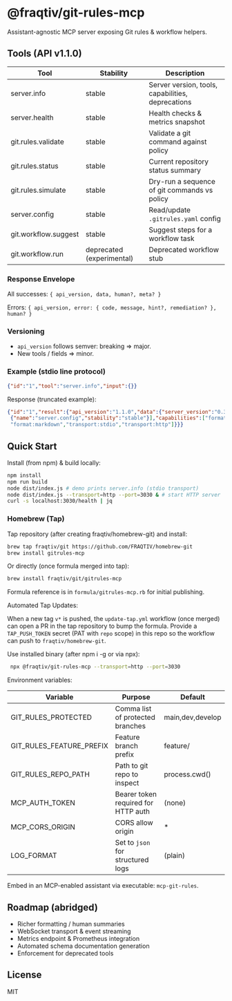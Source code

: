 # @fraqtiv/git-rules-mcp

Assistant-agnostic MCP server exposing Git rules & workflow helpers.

## Tools (API v1.1.0)

| Tool | Stability | Description |
|------|-----------|-------------|
| server.info | stable | Server version, tools, capabilities, deprecations |
| server.health | stable | Health checks & metrics snapshot |
| git.rules.validate | stable | Validate a git command against policy |
| git.rules.status | stable | Current repository status summary |
| git.rules.simulate | stable | Dry-run a sequence of git commands vs policy |
| server.config | stable | Read/update `.gitrules.yaml` config |
| git.workflow.suggest | stable | Suggest steps for a workflow task |
| git.workflow.run | deprecated (experimental) | Deprecated workflow stub |

### Response Envelope

All successes: `{ api_version, data, human?, meta? }`

Errors: `{ api_version, error: { code, message, hint?, remediation? }, human? }`

### Versioning

- `api_version` follows semver: breaking => major.
- New tools / fields => minor.

### Example (stdio line protocol)

```json
{"id":"1","tool":"server.info","input":{}}
```

Response (truncated example):

```json
{"id":"1","result":{"api_version":"1.1.0","data":{"server_version":"0.3.0","api_version":"1.1.0","tools":[{"name":"server.info","stability":"stable"},
 {"name":"server.config","stability":"stable"}],"capabilities":["format:neutral",
 "format:markdown","transport:stdio","transport:http"]}}}
```

## Quick Start

Install (from npm) & build locally:

```bash
npm install
npm run build
node dist/index.js # demo prints server.info (stdio transport)
node dist/index.js --transport=http --port=3030 & # start HTTP server
curl -s localhost:3030/health | jq
```

### Homebrew (Tap)

Tap repository (after creating fraqtiv/homebrew-git) and install:

```bash
brew tap fraqtiv/git https://github.com/FRAQTIV/homebrew-git
brew install gitrules-mcp
```

Or directly (once formula merged into tap):

```bash
brew install fraqtiv/git/gitrules-mcp
```

Formula reference is in `formula/gitrules-mcp.rb` for initial publishing.

Automated Tap Updates:

When a new tag `v*` is pushed, the `update-tap.yml` workflow (once merged) can
open a PR in the tap repository to bump the formula. Provide a `TAP_PUSH_TOKEN`
secret (PAT with `repo` scope) in this repo so the workflow can push to
`fraqtiv/homebrew-git`.

Use installed binary (after npm i -g or via npx):

```bash
 npx @fraqtiv/git-rules-mcp --transport=http --port=3030
```

Environment variables:

| Variable | Purpose | Default |
|----------|---------|---------|
| GIT_RULES_PROTECTED | Comma list of protected branches | main,dev,develop |
| GIT_RULES_FEATURE_PREFIX | Feature branch prefix | feature/ |
| GIT_RULES_REPO_PATH | Path to git repo to inspect | process.cwd() |
| MCP_AUTH_TOKEN | Bearer token required for HTTP auth | (none) |
| MCP_CORS_ORIGIN | CORS allow origin | * |
| LOG_FORMAT | Set to `json` for structured logs | (plain) |

Embed in an MCP-enabled assistant via executable: `mcp-git-rules`.

## Roadmap (abridged)

- Richer formatting / human summaries
- WebSocket transport & event streaming
- Metrics endpoint & Prometheus integration
- Automated schema documentation generation
- Enforcement for deprecated tools

## License

MIT
